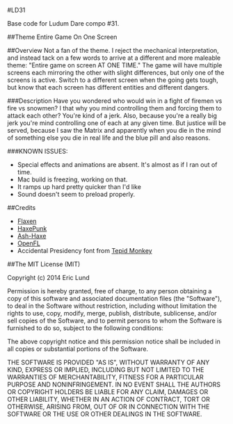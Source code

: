 #LD31

Base code for Ludum Dare compo #31.  

##Theme
Entire Game On One Screen

##Overview
Not a fan of the theme. I reject the mechanical interpretation, and instead tack on a few words to arrive at a different and more maleable theme: "Entire game on screen AT ONE TIME." The game will have multiple screens each mirroring the other with slight differences, but only one of the screens is active. Switch to a different screen when the going gets tough, but know that each screen has different entities and different dangers.

###Description
Have you wondered who would win in a fight of firemen vs fire vs snowmen? I that why you mind controlling them and forcing them to attack each other? You're kind of a jerk. Also, because you're a really big jerk you're mind controlling one of each at any given time. But justice will be served, because I saw the Matrix and apparently when you die in the mind of something else you die in real life and the blue pill and also reasons.

###KNOWN ISSUES: 
- Special effects and animations are absent. It's almost as if I ran out of time.
- Mac build is freezing, working on that.
- It ramps up hard pretty quicker than I'd like
- Sound doesn't seem to preload properly.

##Credits
* [Flaxen](https://github.com/Scriptorum/Flaxen)
* [HaxePunk](https://github.com/HaxePunk/HaxePunk)
* [Ash-Haxe](https://github.com/nadako/Ash-HaXe)
* [OpenFL](http://www.openfl.org/)
* Accidental Presidency font from [Tepid Monkey](http://www.tepidmonkey.net)

##The MIT License (MIT)

Copyright (c) 2014 Eric Lund

Permission is hereby granted, free of charge, to any person obtaining a copy
of this software and associated documentation files (the "Software"), to deal
in the Software without restriction, including without limitation the rights
to use, copy, modify, merge, publish, distribute, sublicense, and/or sell
copies of the Software, and to permit persons to whom the Software is
furnished to do so, subject to the following conditions:

The above copyright notice and this permission notice shall be included in all
copies or substantial portions of the Software.

THE SOFTWARE IS PROVIDED "AS IS", WITHOUT WARRANTY OF ANY KIND, EXPRESS OR
IMPLIED, INCLUDING BUT NOT LIMITED TO THE WARRANTIES OF MERCHANTABILITY,
FITNESS FOR A PARTICULAR PURPOSE AND NONINFRINGEMENT. IN NO EVENT SHALL THE
AUTHORS OR COPYRIGHT HOLDERS BE LIABLE FOR ANY CLAIM, DAMAGES OR OTHER
LIABILITY, WHETHER IN AN ACTION OF CONTRACT, TORT OR OTHERWISE, ARISING FROM,
OUT OF OR IN CONNECTION WITH THE SOFTWARE OR THE USE OR OTHER DEALINGS IN THE
SOFTWARE.
